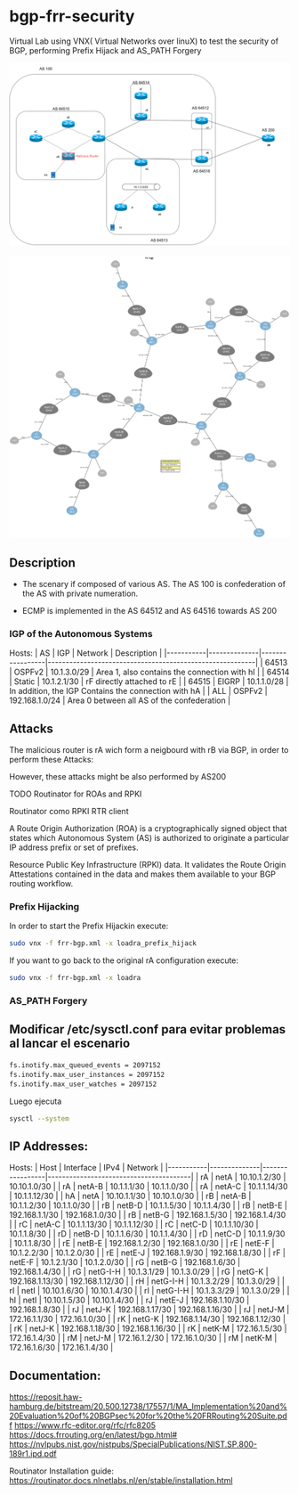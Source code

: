 # bgp-frr-security
Virtual Lab using VNX( Virtual Networks over linuX) to test the security of BGP, performing Prefix Hijack and AS_PATH Forgery

![Topology](img/Topology_BGP_lab.png)


![Topology](img/BGP_Topology_detail.png)

## Description 

- The scenary if composed of various AS. The AS 100 is confederation of the AS with private numeration. 


- ECMP is implemented in the AS 64512 and AS 64516 towards AS 200


### IGP of the Autonomous Systems
Hosts:
| AS        | IGP          | Network         |   Description                                            |
|-----------|--------------|-----------------|----------------------------------------------------------|
| 64513     | OSPFv2       | 10.1.3.0/29     | Area 1, also contains the connection with hI             |
| 64514     | Static       | 10.1.2.1/30     | rF directly attached to rE                               |
| 64515     | EIGRP        | 10.1.1.0/28     | In addition, the IGP Contains the connection with hA     |
| ALL       | OSPFv2       | 192.168.1.0/24  | Area 0 between all AS of the confederation               |


## Attacks 

The malicious router is rA wich form a neigbourd with rB via BGP, in order to perform these Attacks:

However, these attacks might be also performed by AS200

TODO Routinator for ROAs and RPKI

Routinator como RPKI RTR client

A Route Origin Authorization (ROA) is a cryptographically signed object that states which Autonomous System (AS) is authorized to originate a particular IP address prefix or set of prefixes.

Resource Public Key Infrastructure (RPKI) data. It validates the Route Origin Attestations contained in the data and makes them available to your BGP routing workflow.

### Prefix Hijacking

In order to start the Prefix Hijackin execute:

```bash
sudo vnx -f frr-bgp.xml -x loadra_prefix_hijack
```

If you want to go back to the original rA configuration execute:

```bash
sudo vnx -f frr-bgp.xml -x loadra
```

### AS_PATH Forgery

## Modificar /etc/sysctl.conf para evitar problemas al lancar el escenario

```bash
fs.inotify.max_queued_events = 2097152
fs.inotify.max_user_instances = 2097152
fs.inotify.max_user_watches = 2097152
```
Luego ejecuta 
```bash
sysctl --system
```
## IP Addresses:
Hosts:
| Host      | Interface    | IPv4            |   Network                              |
|-----------|--------------|-----------------|----------------------------------------|
| rA        | netA         | 10.10.1.2/30    | 10.10.1.0/30                           |
| rA        | netA-B       | 10.1.1.1/30     | 10.1.1.0/30                            |
| rA        | netA-C       | 10.1.1.14/30    | 10.1.1.12/30                           |
| hA        | netA         | 10.10.1.1/30    | 10.10.1.0/30                           |
| rB        | netA-B       | 10.1.1.2/30     | 10.1.1.0/30                            |
| rB        | netB-D       | 10.1.1.5/30     | 10.1.1.4/30                            |
| rB        | netB-E       | 192.168.1.1/30  | 192.168.1.0/30                         |
| rB        | netB-G       | 192.168.1.5/30  | 192.168.1.4/30                         |
| rC        | netA-C       | 10.1.1.13/30    | 10.1.1.12/30                           |
| rC        | netC-D       | 10.1.1.10/30    | 10.1.1.8/30                            |
| rD        | netB-D       | 10.1.1.6/30     | 10.1.1.4/30                            |
| rD        | netC-D       | 10.1.1.9/30     | 10.1.1.8/30                            |
| rE        | netB-E       | 192.168.1.2/30  | 192.168.1.0/30                         |
| rE        | netE-F       | 10.1.2.2/30     | 10.1.2.0/30                            |
| rE        | netE-J       | 192.168.1.9/30  | 192.168.1.8/30                         |
| rF        | netE-F       | 10.1.2.1/30     | 10.1.2.0/30                            |
| rG        | netB-G       | 192.168.1.6/30  | 192.168.1.4/30                         |
| rG        | netG-I-H     | 10.1.3.1/29     | 10.1.3.0/29                            |
| rG        | netG-K       | 192.168.1.13/30 | 192.168.1.12/30                        |
| rH        | netG-I-H     | 10.1.3.2/29     | 10.1.3.0/29                            |
| rI        | netI         | 10.10.1.6/30    | 10.10.1.4/30                           |
| rI        | netG-I-H     | 10.1.3.3/29     | 10.1.3.0/29                            |
| hI        | netI         | 10.10.1.5/30    | 10.10.1.4/30                           |
| rJ        | netE-J       | 192.168.1.10/30 | 192.168.1.8/30                         |
| rJ        | netJ-K       | 192.168.1.17/30 | 192.168.1.16/30                        |
| rJ        | netJ-M       | 172.16.1.1/30   | 172.16.1.0/30                          |
| rK        | netG-K       | 192.168.1.14/30 | 192.168.1.12/30                        |
| rK        | netJ-K       | 192.168.1.18/30 | 192.168.1.16/30                        |
| rK        | netK-M       | 172.16.1.5/30   | 172.16.1.4/30                          |
| rM        | netJ-M       | 172.16.1.2/30   | 172.16.1.0/30                          |
| rM        | netK-M       | 172.16.1.6/30   | 172.16.1.4/30                          |


## Documentation:

https://reposit.haw-hamburg.de/bitstream/20.500.12738/17557/1/MA_Implementation%20and%20Evaluation%20of%20BGPsec%20for%20the%20FRRouting%20Suite.pdf
https://www.rfc-editor.org/rfc/rfc8205
https://docs.frrouting.org/en/latest/bgp.html#
https://nvlpubs.nist.gov/nistpubs/SpecialPublications/NIST.SP.800-189r1.ipd.pdf


Routinator Installation guide:
https://routinator.docs.nlnetlabs.nl/en/stable/installation.html
